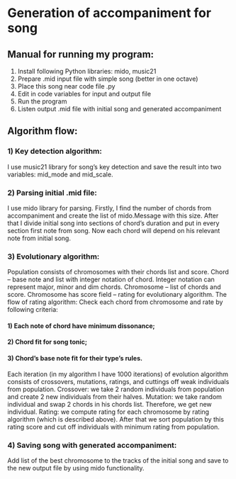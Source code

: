 # Generation of accompaniment for song

## Manual for running my program:
1)	Install following Python libraries: mido, music21
2)	Prepare .mid input file with simple song (better in one octave)
3)	Place this song near code file .py
4)	Edit in code variables for input and output file
5)	Run the program
6)	Listen output .mid file with initial song and generated accompaniment
## Algorithm flow:
### 1) Key detection algorithm:
I use music21 library for song’s key detection and save the result into two variables: mid_mode and mid_scale.
### 2) Parsing initial .mid file:
I use mido library for parsing. Firstly, I find the number of chords from accompaniment and create the list of mido.Message with this size. After that I divide initial
song into sections of chord’s duration and put in every section first note from song. Now each chord will depend on his relevant note from initial song.
### 3) Evolutionary algorithm:
Population consists of chromosomes with their chords list and score.
Chord – base note and list with integer notation of chord. Integer notation can represent major, minor and dim chords.
Chromosome – list of chords and score.
Chromosome has score field – rating for evolutionary algorithm. The flow of rating algorithm:
Check each chord from chromosome and rate by following criteria:
#### 1) Each note of chord have minimum dissonance;
#### 2) Chord fit for song tonic;
#### 3) Chord’s base note fit for their type’s rules.
Each iteration (in my algorithm I have 1000 iterations) of evolution algorithm consists of crossovers, mutations, ratings, and cuttings off weak individuals from population.
Crossover: we take 2 random individuals from population and create 2 new individuals from their halves.
 Mutation: we take random individual and swap 2 chords in his chords list. Therefore, we get new individual.
Rating: we compute rating for each chromosome by rating algorithm (which is described above). After that we sort population by this rating score and cut off individuals with minimum rating from population.
### 4) Saving song with generated accompaniment:
Add list of the best chromosome to the tracks of the initial song and save to the new output file by using mido functionality.
